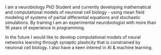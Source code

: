 I am a neurobiology PhD Student and currently developing mathematical and computational models of neuronal cell biology - using mean field modeling of systems of partial differential equations and stochastic simulations. By training I am an experimental neurobiologist with more than 16 years of experience in programming.

In the future I would like to develop computational models of neural networks learning through synaptic plasticity that is constrained by neuronal cell biology. I also have a keen interest in AI & machine learning.


<!--
**maxschelski/maxschelski** is a ✨ _special_ ✨ repository because its `README.md` (this file) appears on your GitHub profile.

Here are some ideas to get you started:

- 🔭 I’m currently working on ...
- 🌱 I’m currently learning ...
- 👯 I’m looking to collaborate on ...
- 🤔 I’m looking for help with ...
- 💬 Ask me about ...
- 📫 How to reach me: ...
- 😄 Pronouns: ...
- ⚡ Fun fact: ...
-->
